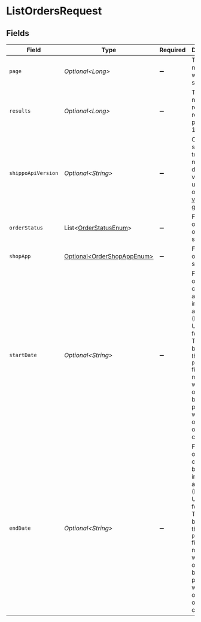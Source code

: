 # ListOrdersRequest


## Fields

| Field                                                                                                                                                                                                | Type                                                                                                                                                                                                 | Required                                                                                                                                                                                             | Description                                                                                                                                                                                          | Example                                                                                                                                                                                              |
| ---------------------------------------------------------------------------------------------------------------------------------------------------------------------------------------------------- | ---------------------------------------------------------------------------------------------------------------------------------------------------------------------------------------------------- | ---------------------------------------------------------------------------------------------------------------------------------------------------------------------------------------------------- | ---------------------------------------------------------------------------------------------------------------------------------------------------------------------------------------------------- | ---------------------------------------------------------------------------------------------------------------------------------------------------------------------------------------------------- |
| `page`                                                                                                                                                                                               | *Optional\<Long>*                                                                                                                                                                                    | :heavy_minus_sign:                                                                                                                                                                                   | The page number you want to select                                                                                                                                                                   |                                                                                                                                                                                                      |
| `results`                                                                                                                                                                                            | *Optional\<Long>*                                                                                                                                                                                    | :heavy_minus_sign:                                                                                                                                                                                   | The number of results to return per page (max 100)                                                                                                                                                   |                                                                                                                                                                                                      |
| `shippoApiVersion`                                                                                                                                                                                   | *Optional\<String>*                                                                                                                                                                                  | :heavy_minus_sign:                                                                                                                                                                                   | Optional string used to pick a non-default API version to use. See our <a href="https://docs.goshippo.com/docs/api_concepts/apiversioning/">API version</a> guide.                                   | 2018-02-08                                                                                                                                                                                           |
| `orderStatus`                                                                                                                                                                                        | List\<[OrderStatusEnum](../../models/components/OrderStatusEnum.md)>                                                                                                                                 | :heavy_minus_sign:                                                                                                                                                                                   | Filter orders by order status                                                                                                                                                                        |                                                                                                                                                                                                      |
| `shopApp`                                                                                                                                                                                            | [Optional\<OrderShopAppEnum>](../../models/components/OrderShopAppEnum.md)                                                                                                                           | :heavy_minus_sign:                                                                                                                                                                                   | Filter orders by shop app                                                                                                                                                                            | Shippo                                                                                                                                                                                               |
| `startDate`                                                                                                                                                                                          | *Optional\<String>*                                                                                                                                                                                  | :heavy_minus_sign:                                                                                                                                                                                   | Filter orders created after the input date and time (ISO 8601 UTC format).  This is based on the <br/>`placed_at` field, meaning when the order has been placed, not when the order object was created. |                                                                                                                                                                                                      |
| `endDate`                                                                                                                                                                                            | *Optional\<String>*                                                                                                                                                                                  | :heavy_minus_sign:                                                                                                                                                                                   | Filter orders created before the input date and time (ISO 8601 UTC format).  This is based on the <br/>`placed_at` field, meaning when the order has been placed, not when the order object was created. |                                                                                                                                                                                                      |